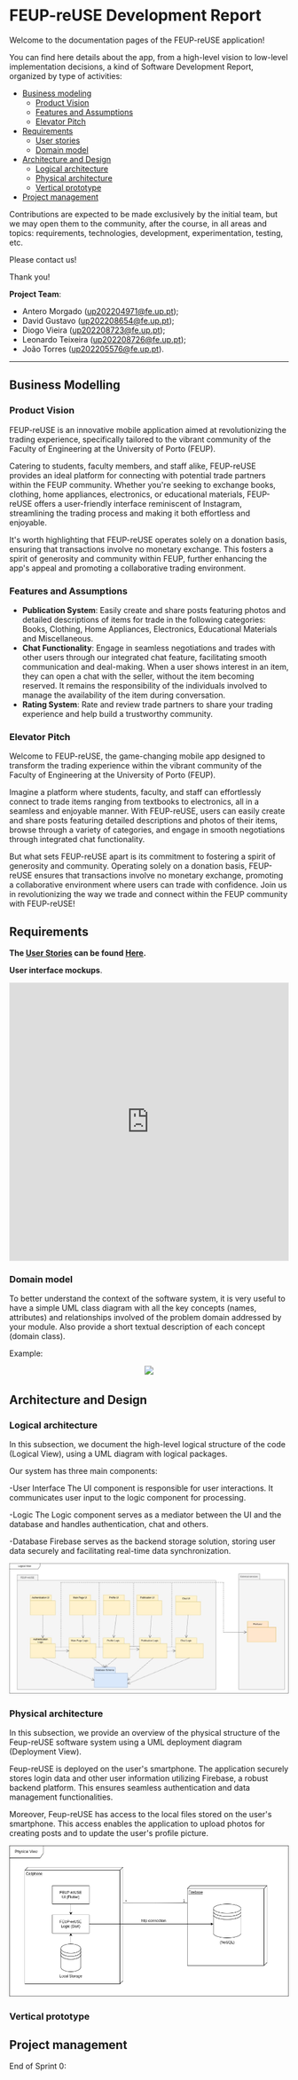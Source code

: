 # FEUP-reUSE Development Report

Welcome to the documentation pages of the FEUP-reUSE application!

You can find here details about the app, from a high-level vision to low-level implementation decisions, a kind of Software Development Report, organized by type of activities: 

* [Business modeling](#Business-Modelling) 
  * [Product Vision](#Product-Vision)
  * [Features and Assumptions](#Features-and-Assumptions)
  * [Elevator Pitch](#Elevator-pitch)
* [Requirements](#Requirements)
  * [User stories](/docs/UserStories.md)
  * [Domain model](#Domain-model)
* [Architecture and Design](#Architecture-And-Design)
  * [Logical architecture](#Logical-Architecture)
  * [Physical architecture](#Physical-Architecture)
  * [Vertical prototype](#Vertical-Prototype)
* [Project management](#Project-Management)

Contributions are expected to be made exclusively by the initial team, but we may open them to the community, after the course, in all areas and topics: requirements, technologies, development, experimentation, testing, etc.

Please contact us!

Thank you!

**Project Team**:

- Antero Morgado (up202204971@fe.up.pt); 
- David Gustavo (up202208654@fe.up.pt);
- Diogo Vieira (up202208723@fe.up.pt);
- Leonardo Teixeira (up202208726@fe.up.pt);
- João Torres (up202205576@fe.up.pt).


---
## Business Modelling

### Product Vision

FEUP-reUSE is an innovative mobile application aimed at revolutionizing the trading experience, specifically tailored to the vibrant community of the Faculty of Engineering at the University of Porto (FEUP).

Catering to students, faculty members, and staff alike, FEUP-reUSE provides an ideal platform for connecting with potential trade partners within the FEUP community. Whether you're seeking to exchange books, clothing, home appliances, electronics, or educational materials, FEUP-reUSE offers a user-friendly interface reminiscent of Instagram, streamlining the trading process and making it both effortless and enjoyable.

It's worth highlighting that FEUP-reUSE operates solely on a donation basis, ensuring that transactions involve no monetary exchange. This fosters a spirit of generosity and community within FEUP, further enhancing the app's appeal and promoting a collaborative trading environment.


### Features and Assumptions

- **Publication System**: Easily create and share posts featuring photos and detailed descriptions of items for trade in the following categories: Books, Clothing, Home Appliances, Electronics, Educational Materials and Miscellaneous.
- **Chat Functionality**: Engage in seamless negotiations and trades with other users through our integrated chat feature, facilitating smooth communication and deal-making. When a user shows interest in an item, they can open a chat with the seller, without the item becoming reserved. It remains the responsibility of the individuals involved to manage the availability of the item during conversation.
- **Rating System**: Rate and review trade partners to share your trading experience and help build a trustworthy community.  

### Elevator Pitch

Welcome to FEUP-reUSE, the game-changing mobile app designed to transform the trading experience within the vibrant community of the Faculty of Engineering at the University of Porto (FEUP).

Imagine a platform where students, faculty, and staff can effortlessly connect to trade items ranging from textbooks to electronics, all in a seamless and enjoyable manner. With FEUP-reUSE, users can easily create and share posts featuring detailed descriptions and photos of their items, browse through a variety of categories, and engage in smooth negotiations through integrated chat functionality.

But what sets FEUP-reUSE apart is its commitment to fostering a spirit of generosity and community. Operating solely on a donation basis, FEUP-reUSE ensures that transactions involve no monetary exchange, promoting a collaborative environment where users can trade with confidence. Join us in revolutionizing the way we trade and connect within the FEUP community with FEUP-reUSE!


## Requirements

**The <u>User Stories</u> can be found [Here](/docs/UserStories.md).**


**User interface mockups**.

<div style="display: flex; align-items: center; justify-content: center;">
  <iframe style="border: 1px solid rgba(0, 0, 0, 0.1);" width="800" height="500" src="https://www.figma.com/embed?embed_host=share&url=https%3A%2F%2Fwww.figma.com%2Ffile%2FwaG9rfnHrQoSPZGIzqWNK3%2FUntitled%3Ftype%3Ddesign%26node-id%3D0%253A1%26mode%3Ddesign%26t%3DCNXMsZtoZEVx7IbM-1" allowfullscreen></iframe>
</div>


### Domain model

To better understand the context of the software system, it is very useful to have a simple UML class diagram with all the key concepts (names, attributes) and relationships involved of the problem domain addressed by your module. 
Also provide a short textual description of each concept (domain class). 

Example:
 <p align="center" justify="center">
  <img src="https://github.com/FEUP-LEIC-ES-2022-23/templates/blob/main/images/DomainModel.png"/>
</p>


## Architecture and Design


### Logical architecture

In this subsection, we document the high-level logical structure of the code (Logical View), using a UML diagram with logical packages.

Our system has three main components:

-User Interface
The UI component is responsible for user interactions. It communicates user input to the logic component for processing.

-Logic
The Logic component serves as a mediator between the UI and the database and handles authentication, chat and others.

-Database
Firebase serves as the backend storage solution, storing user data securely and facilitating real-time data synchronization.

![LogicalView](/images/LogicalArchitecture.png)

### Physical architecture

In this subsection, we provide an overview of the physical structure of the Feup-reUSE software system using a UML deployment diagram (Deployment View).

Feup-reUSE is deployed on the user's smartphone. The application securely stores login data and other user information utilizing Firebase, a robust backend platform. This ensures seamless authentication and data management functionalities.

Moreover, Feup-reUSE has access to the local files stored on the user's smartphone. This access enables the application to upload photos for creating posts and to update the user's profile picture.

![DeploymentView](/images/PhysicalArchitecture.png)

### Vertical prototype


## Project management

End of Sprint 0:
 

